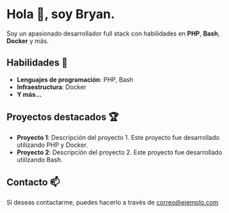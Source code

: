 # Hola 👋, soy Bryan.

Soy un apasionado desarrollador full stack con habilidades en **PHP**, **Bash**, **Docker** y más.

## Habilidades 🚀

- **Lenguajes de programación**: PHP, Bash
- **Infraestructura**: Docker
- **Y más...**

## Proyectos destacados 🏆

- **Proyecto 1**: Descripción del proyecto 1. Este proyecto fue desarrollado utilizando PHP y Docker.
- **Proyecto 2**: Descripción del proyecto 2. Este proyecto fue desarrollado utilizando Bash.

## Contacto 📫

Si deseas contactarme, puedes hacerlo a través de correo@ejemplo.com


